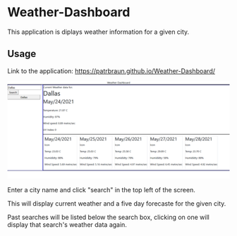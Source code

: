 # Weather-Dashboard

This application is diplays weather information for a given city.

## Usage

Link to the application: https://patrbraun.github.io/Weather-Dashboard/

![Weather-screenshot](assets/images/weather_screenshot.PNG)

Enter a city name and click "search" in the top left of the screen.

This will display current weather and a five day forecaste for the given city.

Past searches will be listed below the search box, clicking on one will display that search's weather data again.

